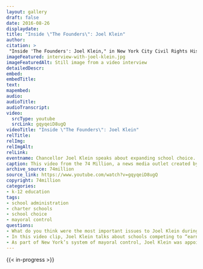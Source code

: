 ```yaml
--- 
layout: gallery
draft: false
date: 2016-08-26
displaydate: 
title: "Inside \"The Founders\": Joel Klein"
author: 
citation: >
 "Inside 'The Founders': Joel Klein," in New York City Civil Rights History Project, Accessed: [Month Day, Year], https://nyccivilrightshistory.org/gallery/interview-with-joel-klein.
imageFeatured: interview-with-joel-klein.jpg
imageFeaturedAlt: Still image from a video interview
detailedDescr: 
embed: 
embedTitle: 
text: 
mapembed: 
audio: 
audioTitle: 
audioTranscript: 
video: 
  srcType: youtube
  srcLink: gqyqeiD8ugQ
videoTitle: "Inside \"The Founders\": Joel Klein"
relTitle: 
relImg: 
relImgAlt: 
relLink: 
eventname: Chancellor Joel Klein speaks about expanding school choice.
caption: This video from the 74 Million, a news media outlet created by a school choice advocate, contains an interview with Joel Klein who became the Chancellor of the Department of Education after the New York State Legislature transferred control of the city’s school to the mayor’s office. As the Chancellor, Klein was in charge of the city’s school system. 
archive_source: 74million
source_link: https://www.youtube.com/watch?v=gqyqeiD8ugQ
copyright: 74million
categories: 
- k-12 education
tags: 
- school administration
- charter schools
- school choice
- mayoral control
questions: 
- What do you think were the most important issues to Joel Klein during the early years of mayoral control?
- In this video clip, Joel Klein talks about schools competing to “earn” their students. He thinks of children and parents as consumers of education and, therefore, schools (like businesses) compete for consumers. Based on this logic, some schools will succeed in attracting consumers (or students) and others will not. Those that do not succeed will be closed down. Thinking about your own experiences as a student, what are the strengths of this idea? What are the weaknesses? 
- As part of New York’s system of mayoral control, Joel Klein was appointed by Mayor Michael Bloomberg to the job of Chancellor. Many other school system leaders are being elected, or selected by an elected school board. How do you think that mayoral control affects Klein’s approach to his job? How do you think it affects his approach to making changes in the school system?
--- 
```


{{< in-progress >}}

